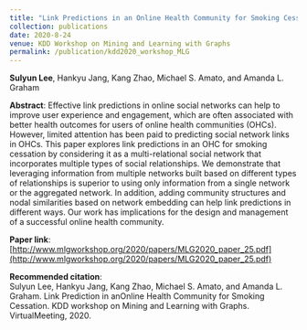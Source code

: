 ```yaml
---
title: "Link Predictions in an Online Health Community for Smoking Cessation"
collection: publications
date: 2020-8-24
venue: KDD Workshop on Mining and Learning with Graphs
permalink: /publication/kdd2020_workshop_MLG
---
```

**Sulyun Lee**, Hankyu Jang, Kang Zhao, Michael S. Amato, and Amanda L. Graham

**Abstract**:
Effective link predictions in online social networks can help to improve user experience and engagement, which are often associated with better health outcomes for users of online health communities (OHCs). However, limited attention has been paid to predicting social network links in OHCs. This paper explores link predictions in an OHC for smoking cessation by considering it as a multi-relational social network that incorporates multiple types of social relationships. We demonstrate that leveraging information from multiple networks built based on different types of relationships is superior to using only information from a single network or the aggregated network. In addition, adding community structures and nodal similarities based on network embedding can help link predictions in different ways. Our work has implications for the design and management of a successful online health community.

**Paper link**: [http://www.mlgworkshop.org/2020/papers/MLG2020_paper_25.pdf](http://www.mlgworkshop.org/2020/papers/MLG2020_paper_25.pdf)

**Recommended citation**: <br>
Sulyun Lee, Hankyu Jang, Kang Zhao, Michael S. Amato, and Amanda L. Graham. Link Prediction in anOnline Health Community for Smoking Cessation. KDD workshop on Mining and Learning with Graphs. VirtualMeeting, 2020.
